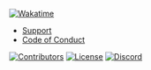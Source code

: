 [![Wakatime](https://wakatime.com/badge/github/Wixonic/Website.svg?style=flat)](https://wakatime.com/badge/github/Wixonic/Website)

- [Support](https://github.com/Wixonic/Website/blob/Default/.github/SUPPORT.md)
- [Code of Conduct](https://github.com/Wixonic/Website/blob/Default/.github/CODE_OF_CONDUCT.md)

[![Contributors](https://img.shields.io/github/contributors/Wixonic/Website?color=%2308F&label=Contributors)](https://github.com/Wixonic/Website/blob/Default/.github/CONTRIBUTING.md)
[![License](https://img.shields.io/github/license/Wixonic/Website?color=%23555&label=License)](https://github.com/Wixonic/Website/blob/Default/LICENSE)
[![Discord](https://img.shields.io/discord/1020663521530351627?logo=discord&logoColor=94ABFC&label=Discord&color=7289DA)](https://discord.gg/BcXFAVKJZQ)